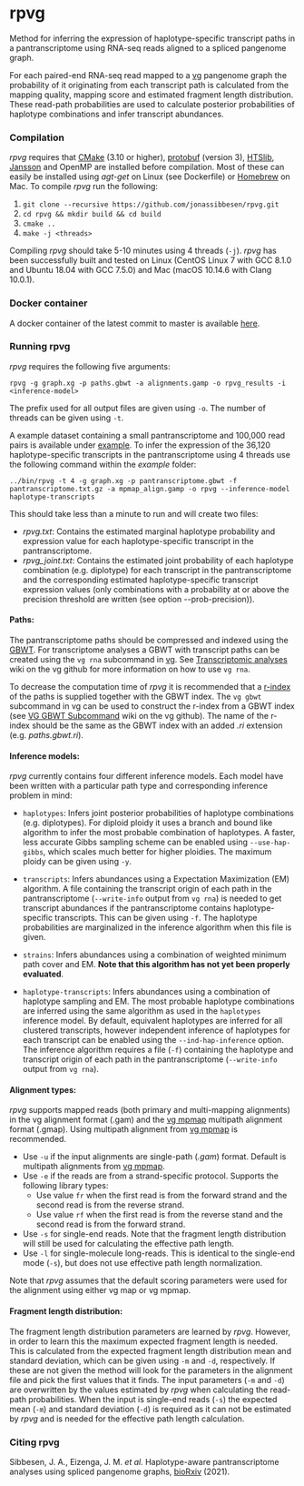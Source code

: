 # rpvg

Method for inferring the expression of haplotype-specific transcript paths in a pantranscriptome using RNA-seq reads aligned to a spliced pangenome graph. 

For each paired-end RNA-seq read mapped to a [vg](https://github.com/vgteam/vg) pangenome graph the probability of it originating from each transcript path is calculated from the mapping quality, mapping score and estimated fragment length distribution. These read-path probabilities are used to calculate posterior probabilities of haplotype combinations and infer transcript abundances. 

### Compilation

*rpvg* requires that [CMake](https://cmake.org) (3.10 or higher), [protobuf](https://github.com/protocolbuffers/protobuf) (version 3), [HTSlib](https://github.com/samtools/htslib), [Jansson](https://github.com/akheron/jansson) and OpenMP are installed before compilation. Most of these can easily be installed using *agt-get* on Linux (see Dockerfile) or [Homebrew](https://brew.sh) on Mac. To compile *rpvg* run the following:

1. `git clone --recursive https://github.com/jonassibbesen/rpvg.git`
2. `cd rpvg && mkdir build && cd build`
3. `cmake ..`
4. `make -j <threads>` 

Compiling *rpvg* should take 5-10 minutes using 4 threads (`-j`). *rpvg* has been successfully built and tested on Linux (CentOS Linux 7 with GCC 8.1.0 and Ubuntu 18.04 with GCC 7.5.0) and Mac (macOS 10.14.6 with Clang 10.0.1). 

### Docker container

A docker container of the latest commit to master is available [here](https://quay.io/repository/jonassibbesen/rpvg). 

### Running rpvg

*rpvg* requires the following five arguments:

```
rpvg -g graph.xg -p paths.gbwt -a alignments.gamp -o rpvg_results -i <inference-model>
```

The prefix used for all output files are given using `-o`. The number of threads can be given using `-t`. 

A example dataset containing a small pantranscriptome and 100,000 read pairs is available under [example](https://github.com/jonassibbesen/rpvg/tree/master/example). To infer the expression of the 36,120 haplotype-specific transcripts in the pantranscriptome using 4 threads use the following command within the *example* folder:

```
../bin/rpvg -t 4 -g graph.xg -p pantranscriptome.gbwt -f pantranscriptome.txt.gz -a mpmap_align.gamp -o rpvg --inference-model haplotype-transcripts
```

This should take less than a minute to run and will create two files: 

* *rpvg.txt*: Contains the estimated marginal haplotype probability and expression value for each haplotype-specific transcript in the pantranscriptome.
* *rpvg_joint.txt*: Contains the estimated joint probability of each haplotype combination (e.g. diplotype) for each transcript in the pantranscriptome and the corresponding estimated haplotype-specific transcript expression values (only combinations with a probability at or above the precision threshold are written (see option --prob-precision)). 

#### Paths:

The pantranscriptome paths should be compressed and indexed using the [GBWT](https://github.com/jltsiren/gbwt). For transcriptome analyses a GBWT with transcript paths can be created using the `vg rna` subcommand in [vg](https://github.com/vgteam/vg). See [Transcriptomic analyses](https://github.com/vgteam/vg/wiki/Transcriptomic-analyses) wiki on the vg github for more information on how to use `vg rna`. 

To decrease the computation time of *rpvg* it is recommended that a [r-index](https://github.com/jltsiren/gbwt/wiki/Fast-Locate) of the paths is supplied together with the GBWT index. The `vg gbwt` subcommand in vg can be used to construct the r-index from a GBWT index (see [VG GBWT Subcommand](https://github.com/vgteam/vg/wiki/VG-GBWT-Subcommand) wiki on the vg github). The name of the r-index should be the same as the GBWT index with an added *.ri* extension (e.g. *paths.gbwt.ri*).

#### Inference models:

*rpvg* currently contains four different inference models. Each model have been written with a particular path type and corresponding inference problem in mind:

* `haplotypes`: Infers joint posterior probabilities of haplotype combinations (e.g. diplotypes). For diploid ploidy it uses a branch and bound like algorithm to infer the most probable combination of haplotypes. A faster, less accurate Gibbs sampling scheme can be enabled using `--use-hap-gibbs`, which scales much better for higher ploidies. The maximum ploidy can be given using `-y`.

* `transcripts`: Infers abundances using a Expectation Maximization (EM) algorithm. A file containing the transcript origin of each path in the pantranscriptome (`--write-info` output from `vg rna`) is needed to get transcript abundances if the pantranscriptome contains haplotype-specific transcripts. This can be given using `-f`. The haplotype probabilities are marginalized in the inference algorithm when this file is given.

* `strains`: Infers abundances using a combination of weighted minimum path cover and EM. **Note that this algorithm has not yet been properly evaluated**.

* `haplotype-transcripts`: Infers abundances using a combination of haplotype sampling and EM. The most probable haplotype combinations are inferred using the same algorithm as used in the `haplotypes` inference model. By default, equivalent haplotypes are inferred for all clustered transcripts, however independent inference of haplotypes for each transcript can be enabled using the `--ind-hap-inference` option. The inference algorithm requires a file (`-f`) containing the haplotype and transcript origin of each path in the pantranscriptome (`--write-info` output from `vg rna`). 

#### Alignment types:

*rpvg* supports mapped reads (both primary and multi-mapping alignments) in the vg alignment format (.gam) and the [vg mpmap](https://github.com/vgteam/vg/wiki/Multipath-alignments-and-vg-mpmap) multipath alignment format (.gmap). Using multipath alignment from [vg mpmap](https://github.com/vgteam/vg/wiki/Multipath-alignments-and-vg-mpmap) is recommended.

* Use `-u` if the input alignments are single-path (*.gam*) format. Default is multipath alignments from [vg mpmap](https://github.com/vgteam/vg/wiki/Multipath-alignments-and-vg-mpmap).
* Use `-e` if the reads are from a strand-specific protocol. Supports the following library types: 
  * Use value `fr` when the first read is from the forward strand and the second read is from the reverse strand.
  * Use value `rf` when the first read is from the reverse stand and the second read is from the forward strand.
* Use `-s` for single-end reads. Note that the fragment length distribution will still be used for calculating the effective path length.
* Use `-l` for single-molecule long-reads. This is identical to the single-end mode (`-s`), but does not use effective path length normalization.

Note that *rpvg* assumes that the default scoring parameters were used for the alignment using either vg map or vg mpmap.

#### Fragment length distribution:

The fragment length distribution parameters are learned by *rpvg*. However, in order to learn this the maximum expected fragment length is needed. This is calculated from the expected fragment length distribution mean and standard deviation, which can be given using `-m` and `-d`, respectively. If these are not given the method will look for the parameters in the alignment file and pick the first values that it finds. The input parameters (`-m` and `-d`) are overwritten by the values estimated by *rpvg* when calculating the read-path probabilities. When the input is single-end reads (`-s`) the expected mean (`-m`) and standard deviation (`-d`) is required as it can not be estimated by *rpvg* and is needed for the effective path length calculation.

### Citing rpvg

Sibbesen, J. A., Eizenga, J. M. *et al.* Haplotype-aware pantranscriptome analyses using spliced pangenome graphs, [bioRxiv](https://doi.org/10.1101/2021.03.26.437240) (2021).
